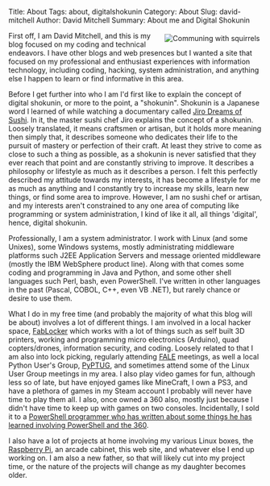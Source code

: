Title: About
Tags: about, digitalshokunin
Category: About
Slug: david-mitchell
Author: David Mitchell
Summary: About me and Digital Shokunin


<img alt="Communing with squirrels" align=right style="padding:5px;" src='/static/pictures/david.jpg'>First off, I am David Mitchell, and this is my blog focused on my coding and technical endeavors. I have other blogs and web presences but I wanted a site that focused on my professional and enthusiast experiences with information technology, including coding, hacking, system administration, and anything else I happen to learn or find informative in this area.

Before I get further into who I am I'd first like to explain the concept of digital shokunin, or more to the point, a "shokunin". Shokunin is a Japanese word I learned of while watching a documentary called [Jiro Dreams of Sushi](goo.gl/1fEuk). In it, the master sushi chef Jiro explains the concept of a shokunin. Loosely translated, it means craftsmen or artisan, but it holds more meaning then simply that, it describes someone who dedicates their life to the pursuit of mastery or perfection of their craft. At least they strive to come as close to such a thing as possible, as a shokunin is never satisfied that they ever reach that point and are constantly striving to improve. It describes a philosophy or lifestyle as much as it describes a person. I felt this perfectly described my attitude towards my interests, it has become a lifestyle for me as much as anything and I constantly try to increase my skills, learn new things, or find some area to improve. However, I am no sushi chef or artisan, and my interests aren't constrained to any one area of computing like programming or system administration, I kind of like it all, all things 'digital', hence, digital shokunin.

Professionally, I am a system administrator. I work with Linux (and some Unixes), some Windows systems, mostly administrating middleware platforms such J2EE Application Servers and message oriented middleware (mostly the IBM WebSphere product line). Along with that comes some coding and programming in Java and Python, and some other shell languages such Perl, bash, even PowerShell. I've written in other languages in the past (Pascal, COBOL, C++, even VB .NET), but rarely chance or desire to use them.

What I do in my free time (and probably the majority of what this blog will be about) involves a lot of different things. I am involved in a local hacker space, [FabLocker](http://fablocker.org) which works with a lot of things such as self built 3D printers, working and programming micro electronics (Arduino), quad copters/drones, information security, and coding. Loosely related to that I am also into lock picking, regularly attending [FALE](http://lockfale.com) meetings, as well a local Python User's Group, [PyPTUG](http://www.pyptug.org), and sometimes attend some of the Linux User Group meetings in my area. I also play video games for fun, although less so of late, but have enjoyed games like MineCraft, I own a PS3, and have a plethora of games in my Steam account I probably will never have time to play them all. I also, once owned a 360 also, mostly just because I didn't have time to keep up with games on two consoles. Incidentally, I sold it to a [PowerShell programmer who has written about some things he has learned involving PowerShell and the 360](https://powershellreflections.wordpress.com/category/xbox-360/).

I also have a lot of projects at home involving my various Linux boxes, the [Raspberry Pi](http://www.raspberrypi.org), an arcade cabinet, this web site, and whatever else I end up working on. I am also a new father, so that will likely cut into my project time, or the nature of the projects will change as my daughter becomes older.


